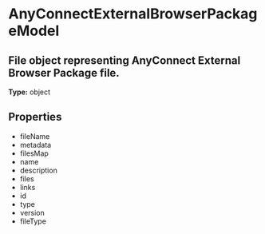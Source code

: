 # AnyConnectExternalBrowserPackageModel

## File object representing AnyConnect External Browser Package file.

**Type:** object

## Properties
* fileName
* metadata
* filesMap
* name
* description
* files
* links
* id
* type
* version
* fileType
